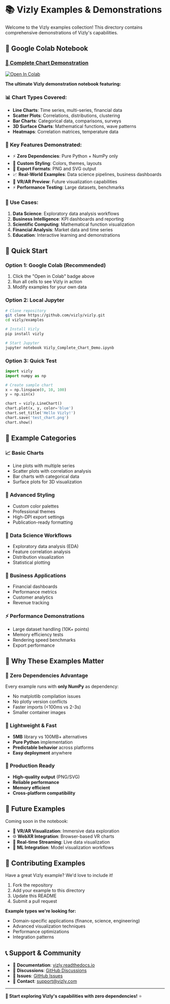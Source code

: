 # 📚 Vizly Examples & Demonstrations

Welcome to the Vizly examples collection! This directory contains comprehensive demonstrations of Vizly's capabilities.

## 🚀 **Google Colab Notebook**

### **[📓 Complete Chart Demonstration](./Vizly_Complete_Chart_Demo.ipynb)**

[![Open In Colab](https://colab.research.google.com/assets/colab-badge.svg)](https://colab.research.google.com/github/vizly/vizly/blob/main/examples/Vizly_Complete_Chart_Demo.ipynb)

**The ultimate Vizly demonstration notebook featuring:**

### 📊 **Chart Types Covered:**
- **Line Charts**: Time series, multi-series, financial data
- **Scatter Plots**: Correlations, distributions, clustering
- **Bar Charts**: Categorical data, comparisons, surveys
- **3D Surface Charts**: Mathematical functions, wave patterns
- **Heatmaps**: Correlation matrices, temperature data

### 🎯 **Key Features Demonstrated:**
- ⚡ **Zero Dependencies**: Pure Python + NumPy only
- 🎨 **Custom Styling**: Colors, themes, layouts
- 💾 **Export Formats**: PNG and SVG output
- 📈 **Real-World Examples**: Data science pipelines, business dashboards
- 🥽 **VR/AR Preview**: Future visualization capabilities
- ⚡ **Performance Testing**: Large datasets, benchmarks

### 🔧 **Use Cases:**
1. **Data Science**: Exploratory data analysis workflows
2. **Business Intelligence**: KPI dashboards and reporting
3. **Scientific Computing**: Mathematical function visualization
4. **Financial Analysis**: Market data and time series
5. **Education**: Interactive learning and demonstrations

## 🚦 **Quick Start**

### **Option 1: Google Colab (Recommended)**
1. Click the "Open in Colab" badge above
2. Run all cells to see Vizly in action
3. Modify examples for your own data

### **Option 2: Local Jupyter**
```bash
# Clone repository
git clone https://github.com/vizly/vizly.git
cd vizly/examples

# Install Vizly
pip install vizly

# Start Jupyter
jupyter notebook Vizly_Complete_Chart_Demo.ipynb
```

### **Option 3: Quick Test**
```python
import vizly
import numpy as np

# Create sample chart
x = np.linspace(0, 10, 100)
y = np.sin(x)

chart = vizly.LineChart()
chart.plot(x, y, color='blue')
chart.set_title('Hello Vizly!')
chart.save('test_chart.png')
chart.show()
```

## 📁 **Example Categories**

### **📈 Basic Charts**
- Line plots with multiple series
- Scatter plots with correlation analysis
- Bar charts with categorical data
- Surface plots for 3D visualization

### **🎨 Advanced Styling**
- Custom color palettes
- Professional themes
- High-DPI export settings
- Publication-ready formatting

### **🔬 Data Science Workflows**
- Exploratory data analysis (EDA)
- Feature correlation analysis
- Distribution visualization
- Statistical plotting

### **💼 Business Applications**
- Financial dashboards
- Performance metrics
- Customer analytics
- Revenue tracking

### **⚡ Performance Demonstrations**
- Large dataset handling (10K+ points)
- Memory efficiency tests
- Rendering speed benchmarks
- Export performance

## 🌟 **Why These Examples Matter**

### **🚀 Zero Dependencies Advantage**
Every example runs with **only NumPy** as dependency:
- No matplotlib compilation issues
- No plotly version conflicts
- Faster imports (<100ms vs 2-3s)
- Smaller container images

### **💾 Lightweight & Fast**
- **5MB** library vs 100MB+ alternatives
- **Pure Python** implementation
- **Predictable behavior** across platforms
- **Easy deployment** anywhere

### **🎯 Production Ready**
- **High-quality output** (PNG/SVG)
- **Reliable performance**
- **Memory efficient**
- **Cross-platform compatibility**

## 🔮 **Future Examples**

Coming soon in the notebook:
- 🥽 **VR/AR Visualization**: Immersive data exploration
- 🌐 **WebXR Integration**: Browser-based VR charts
- 🔄 **Real-time Streaming**: Live data visualization
- 🤖 **ML Integration**: Model visualization workflows

## 🤝 **Contributing Examples**

Have a great Vizly example? We'd love to include it!

1. Fork the repository
2. Add your example to this directory
3. Update this README
4. Submit a pull request

**Example types we're looking for:**
- Domain-specific applications (finance, science, engineering)
- Advanced visualization techniques
- Performance optimizations
- Integration patterns

## 📞 **Support & Community**

- 📖 **Documentation**: [vizly.readthedocs.io](https://vizly.readthedocs.io)
- 💬 **Discussions**: [GitHub Discussions](https://github.com/vizly/vizly/discussions)
- 🐛 **Issues**: [GitHub Issues](https://github.com/vizly/vizly/issues)
- 📧 **Contact**: support@vizly.com

---

**🚀 Start exploring Vizly's capabilities with zero dependencies!** ⭐